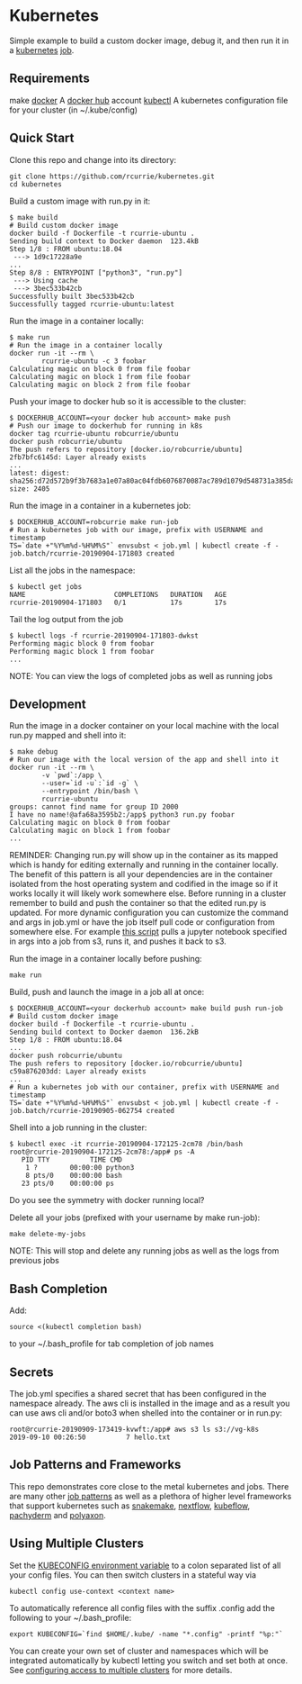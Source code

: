 # Kubernetes
Simple example to build a custom docker image, debug it, and then run it in a [kubernetes](https://kubernetes.io/docs/tutorials/kubernetes-basics/) [job](https://kubernetes.io/docs/concepts/workloads/controllers/jobs-run-to-completion/).

## Requirements
make
[docker](https://docs.docker.com/install/)
A [docker hub](https://hub.docker.com) account
[kubectl](https://kubernetes.io/docs/tasks/tools/install-kubectl/)
A kubernetes configuration file for your cluster (in ~/.kube/config)

## Quick Start
Clone this repo and change into its directory:
```
git clone https://github.com/rcurrie/kubernetes.git
cd kubernetes
```
Build a custom image with run.py in it:
```
$ make build
# Build custom docker image
docker build -f Dockerfile -t rcurrie-ubuntu .
Sending build context to Docker daemon  123.4kB
Step 1/8 : FROM ubuntu:18.04
 ---> 1d9c17228a9e
...
Step 8/8 : ENTRYPOINT ["python3", "run.py"]
 ---> Using cache
 ---> 3bec533b42cb
Successfully built 3bec533b42cb
Successfully tagged rcurrie-ubuntu:latest
```
Run the image in a container locally:
```
$ make run
# Run the image in a container locally
docker run -it --rm \
        rcurrie-ubuntu -c 3 foobar
Calculating magic on block 0 from file foobar
Calculating magic on block 1 from file foobar
Calculating magic on block 2 from file foobar
```
Push your image to docker hub so it is accessible to the cluster:
```
$ DOCKERHUB_ACCOUNT=<your docker hub account> make push
# Push our image to dockerhub for running in k8s
docker tag rcurrie-ubuntu robcurrie/ubuntu
docker push robcurrie/ubuntu
The push refers to repository [docker.io/robcurrie/ubuntu]
2fb7bfc6145d: Layer already exists
...
latest: digest: sha256:d72d572b9f3b7683a1e07a80ac04fdb6076870087ac789d1079d548731a385da size: 2405
```
Run the image in a container in a kubernetes job:
```
$ DOCKERHUB_ACCOUNT=robcurrie make run-job
# Run a kubernetes job with our image, prefix with USERNAME and timestamp
TS=`date +"%Y%m%d-%H%M%S"` envsubst < job.yml | kubectl create -f -
job.batch/rcurrie-20190904-171803 created
```
List all the jobs in the namespace:
```
$ kubectl get jobs
NAME                      COMPLETIONS   DURATION   AGE
rcurrie-20190904-171803   0/1           17s        17s
```
Tail the log output from the job
```
$ kubectl logs -f rcurrie-20190904-171803-dwkst
Performing magic block 0 from foobar
Performing magic block 1 from foobar
...
```
NOTE: You can view the logs of completed jobs as well as running jobs

## Development
Run the image in a docker container on your local machine with the local run.py mapped and shell into it:
```
$ make debug
# Run our image with the local version of the app and shell into it
docker run -it --rm \
        -v `pwd`:/app \
        --user=`id -u`:`id -g` \
        --entrypoint /bin/bash \
        rcurrie-ubuntu
groups: cannot find name for group ID 2000
I have no name!@afa68a3595b2:/app$ python3 run.py foobar
Calculating magic on block 0 from foobar
Calculating magic on block 1 from foobar
...
```
REMINDER: Changing run.py will show up in the container as its mapped which is handy for editing externally and running in the container locally. The benefit of this pattern is all your dependencies are in the container isolated from the host operating system and codified in the image so if it works locally it will likely work somewhere else. Before running in a cluster remember to build and push the container so that the edited run.py is updated. For more dynamic configuration you can customize the command and args in job.yml or have the job itself pull code or configuration from somewhere else. For example [this script](https://github.com/rcurrie/jupyter/blob/master/job.py) pulls a jupyter notebook specified in args into a job from s3, runs it, and pushes it back to s3.

Run the image in a container locally before pushing:
```
make run
```

Build, push and launch the image in a job all at once:
```
$ DOCKERHUB_ACCOUNT=<your dockerhub account> make build push run-job
# Build custom docker image
docker build -f Dockerfile -t rcurrie-ubuntu .
Sending build context to Docker daemon  136.2kB
Step 1/8 : FROM ubuntu:18.04
...
docker push robcurrie/ubuntu
The push refers to repository [docker.io/robcurrie/ubuntu]
c59a876203dd: Layer already exists
...
# Run a kubernetes job with our container, prefix with USERNAME and timestamp
TS=`date +"%Y%m%d-%H%M%S"` envsubst < job.yml | kubectl create -f -
job.batch/rcurrie-20190905-062754 created
```

Shell into a job running in the cluster:
```
$ kubectl exec -it rcurrie-20190904-172125-2cm78 /bin/bash
root@rcurrie-20190904-172125-2cm78:/app# ps -A
   PID TTY          TIME CMD
    1 ?        00:00:00 python3
    8 pts/0    00:00:00 bash
   23 pts/0    00:00:00 ps
```
Do you see the symmetry with docker running local?

Delete all your jobs (prefixed with your username by make run-job):
```
make delete-my-jobs
```
NOTE: This will stop and delete any running jobs as well as the logs from previous jobs

## Bash Completion
Add:
```
source <(kubectl completion bash)
```
to your ~/.bash_profile for tab completion of job names

## Secrets
The job.yml specifies a shared secret that has been configured in the namespace already. The aws cli is installed in the image and as a result you can use aws cli and/or boto3 when shelled into the container or in run.py:
```
root@rcurrie-20190909-173419-kvwft:/app# aws s3 ls s3://vg-k8s
2019-09-10 00:26:50          7 hello.txt
```

## Job Patterns and Frameworks
This repo demonstrates core close to the metal kubernetes and jobs. There are many other [job patterns](https://kubernetes.io/docs/concepts/workloads/controllers/jobs-run-to-completion/#job-patterns) as well as a plethora of higher level frameworks that support kubernetes such as [snakemake](https://snakemake.readthedocs.io/en/stable/), [nextflow](https://www.nextflow.io), [kubeflow](https://www.kubeflow.org), [pachyderm](https://www.pachyderm.io) and [polyaxon](https://polyaxon.com).

## Using Multiple Clusters
Set the [KUBECONFIG environment variable](https://kubernetes.io/docs/concepts/configuration/organize-cluster-access-kubeconfig/#supporting-multiple-clusters-users-and-authentication-mechanisms) to a colon separated list of all your config files. You can then switch clusters in a stateful way via 
```
kubectl config use-context <context name>
```
To automatically reference all config files with the suffix .config add the following to your ~/.bash_profile:
```
export KUBECONFIG=`find $HOME/.kube/ -name "*.config" -printf "%p:"`
```
You can create your own set of cluster and namespaces which will be integrated automatically by kubectl letting you switch and set both at once. See [configuring access to multiple clusters](https://kubernetes.io/docs/tasks/access-application-cluster/configure-access-multiple-clusters/) for more details.
